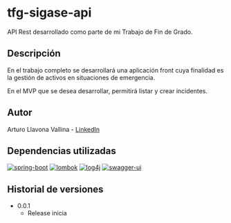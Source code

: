 # tfg-sigase-api

API Rest desarrollado como parte de mi Trabajo de Fin de Grado.

## Descripción

En el trabajo completo se desarrollará una aplicación front cuya finalidad es la gestión de activos en situaciones de emergencia.

En el MVP que se desea desarrollar, permitirá listar y crear incidentes.

## Autor

Arturo Llavona Vallina - [LinkedIn](https://www.linkedin.com/in/arturo-llavona-vallina/)

## Dependencias utilizadas
[![spring-boot][spring-boot-shield]][spring-boot-url]
[![lombok][lombok-shield]][lombok-url]
[![log4j][log4j-shield]][log4j-url]
[![swagger-ui][swagger-ui-shield]][swagger-ui-url]

## Historial de versiones

* 0.0.1
    * Release inicia
    
      

[spring-boot-shield]: https://img.shields.io/badge/spring--boot-3.0.2-brightgreen
[spring-boot-url]: https://spring.io/
[lombok-shield]: https://img.shields.io/badge/lombok-1.18.26-%23d9230f
[lombok-url]: https://projectlombok.org/
[log4j-shield]: https://img.shields.io/badge/log4j-2.19.0-%23e85647
[log4j-url]: https://logging.apache.org/log4j/2.x/
[swagger-ui-shield]: https://img.shields.io/badge/swagger--ui-4.15.5-%2363db2a
[swagger-ui-url]: https://swagger.io/tools/swagger-ui/